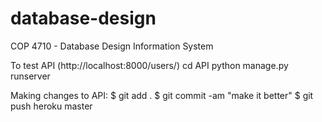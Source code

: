# database-design

COP 4710 - Database Design Information System

To test API (http://localhost:8000/users/)
    cd API
    python manage.py runserver

Making changes to API:
$ git add .
$ git commit -am "make it better"
$ git push heroku master
